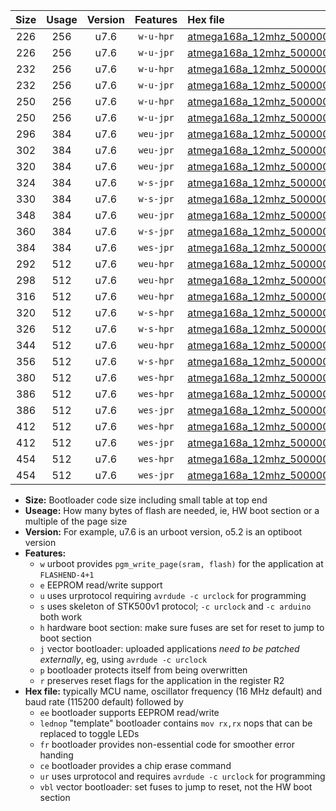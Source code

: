 |Size|Usage|Version|Features|Hex file|
|:-:|:-:|:-:|:-:|:--|
|226|256|u7.6|`w-u-hpr`|[atmega168a_12mhz_500000bps_ur.hex](https://raw.githubusercontent.com/stefanrueger/urboot/main//atmega168a_12mhz_500000bps_ur.hex)|
|226|256|u7.6|`w-u-jpr`|[atmega168a_12mhz_500000bps_ur_vbl.hex](https://raw.githubusercontent.com/stefanrueger/urboot/main//atmega168a_12mhz_500000bps_ur_vbl.hex)|
|232|256|u7.6|`w-u-hpr`|[atmega168a_12mhz_500000bps_lednop_ur.hex](https://raw.githubusercontent.com/stefanrueger/urboot/main//atmega168a_12mhz_500000bps_lednop_ur.hex)|
|232|256|u7.6|`w-u-jpr`|[atmega168a_12mhz_500000bps_lednop_ur_vbl.hex](https://raw.githubusercontent.com/stefanrueger/urboot/main//atmega168a_12mhz_500000bps_lednop_ur_vbl.hex)|
|250|256|u7.6|`w-u-hpr`|[atmega168a_12mhz_500000bps_lednop_fr_ur.hex](https://raw.githubusercontent.com/stefanrueger/urboot/main//atmega168a_12mhz_500000bps_lednop_fr_ur.hex)|
|250|256|u7.6|`w-u-jpr`|[atmega168a_12mhz_500000bps_lednop_fr_ur_vbl.hex](https://raw.githubusercontent.com/stefanrueger/urboot/main//atmega168a_12mhz_500000bps_lednop_fr_ur_vbl.hex)|
|296|384|u7.6|`weu-jpr`|[atmega168a_12mhz_500000bps_ee_ur_vbl.hex](https://raw.githubusercontent.com/stefanrueger/urboot/main//atmega168a_12mhz_500000bps_ee_ur_vbl.hex)|
|302|384|u7.6|`weu-jpr`|[atmega168a_12mhz_500000bps_ee_lednop_ur_vbl.hex](https://raw.githubusercontent.com/stefanrueger/urboot/main//atmega168a_12mhz_500000bps_ee_lednop_ur_vbl.hex)|
|320|384|u7.6|`weu-jpr`|[atmega168a_12mhz_500000bps_ee_lednop_fr_ur_vbl.hex](https://raw.githubusercontent.com/stefanrueger/urboot/main//atmega168a_12mhz_500000bps_ee_lednop_fr_ur_vbl.hex)|
|324|384|u7.6|`w-s-jpr`|[atmega168a_12mhz_500000bps_vbl.hex](https://raw.githubusercontent.com/stefanrueger/urboot/main//atmega168a_12mhz_500000bps_vbl.hex)|
|330|384|u7.6|`w-s-jpr`|[atmega168a_12mhz_500000bps_lednop_vbl.hex](https://raw.githubusercontent.com/stefanrueger/urboot/main//atmega168a_12mhz_500000bps_lednop_vbl.hex)|
|348|384|u7.6|`weu-jpr`|[atmega168a_12mhz_500000bps_ee_lednop_fr_ce_ur_vbl.hex](https://raw.githubusercontent.com/stefanrueger/urboot/main//atmega168a_12mhz_500000bps_ee_lednop_fr_ce_ur_vbl.hex)|
|360|384|u7.6|`w-s-jpr`|[atmega168a_12mhz_500000bps_lednop_fr_vbl.hex](https://raw.githubusercontent.com/stefanrueger/urboot/main//atmega168a_12mhz_500000bps_lednop_fr_vbl.hex)|
|384|384|u7.6|`wes-jpr`|[atmega168a_12mhz_500000bps_ee_vbl.hex](https://raw.githubusercontent.com/stefanrueger/urboot/main//atmega168a_12mhz_500000bps_ee_vbl.hex)|
|292|512|u7.6|`weu-hpr`|[atmega168a_12mhz_500000bps_ee_ur.hex](https://raw.githubusercontent.com/stefanrueger/urboot/main//atmega168a_12mhz_500000bps_ee_ur.hex)|
|298|512|u7.6|`weu-hpr`|[atmega168a_12mhz_500000bps_ee_lednop_ur.hex](https://raw.githubusercontent.com/stefanrueger/urboot/main//atmega168a_12mhz_500000bps_ee_lednop_ur.hex)|
|316|512|u7.6|`weu-hpr`|[atmega168a_12mhz_500000bps_ee_lednop_fr_ur.hex](https://raw.githubusercontent.com/stefanrueger/urboot/main//atmega168a_12mhz_500000bps_ee_lednop_fr_ur.hex)|
|320|512|u7.6|`w-s-hpr`|[atmega168a_12mhz_500000bps.hex](https://raw.githubusercontent.com/stefanrueger/urboot/main//atmega168a_12mhz_500000bps.hex)|
|326|512|u7.6|`w-s-hpr`|[atmega168a_12mhz_500000bps_lednop.hex](https://raw.githubusercontent.com/stefanrueger/urboot/main//atmega168a_12mhz_500000bps_lednop.hex)|
|344|512|u7.6|`weu-hpr`|[atmega168a_12mhz_500000bps_ee_lednop_fr_ce_ur.hex](https://raw.githubusercontent.com/stefanrueger/urboot/main//atmega168a_12mhz_500000bps_ee_lednop_fr_ce_ur.hex)|
|356|512|u7.6|`w-s-hpr`|[atmega168a_12mhz_500000bps_lednop_fr.hex](https://raw.githubusercontent.com/stefanrueger/urboot/main//atmega168a_12mhz_500000bps_lednop_fr.hex)|
|380|512|u7.6|`wes-hpr`|[atmega168a_12mhz_500000bps_ee.hex](https://raw.githubusercontent.com/stefanrueger/urboot/main//atmega168a_12mhz_500000bps_ee.hex)|
|386|512|u7.6|`wes-hpr`|[atmega168a_12mhz_500000bps_ee_lednop.hex](https://raw.githubusercontent.com/stefanrueger/urboot/main//atmega168a_12mhz_500000bps_ee_lednop.hex)|
|386|512|u7.6|`wes-jpr`|[atmega168a_12mhz_500000bps_ee_lednop_vbl.hex](https://raw.githubusercontent.com/stefanrueger/urboot/main//atmega168a_12mhz_500000bps_ee_lednop_vbl.hex)|
|412|512|u7.6|`wes-hpr`|[atmega168a_12mhz_500000bps_ee_lednop_fr.hex](https://raw.githubusercontent.com/stefanrueger/urboot/main//atmega168a_12mhz_500000bps_ee_lednop_fr.hex)|
|412|512|u7.6|`wes-jpr`|[atmega168a_12mhz_500000bps_ee_lednop_fr_vbl.hex](https://raw.githubusercontent.com/stefanrueger/urboot/main//atmega168a_12mhz_500000bps_ee_lednop_fr_vbl.hex)|
|454|512|u7.6|`wes-hpr`|[atmega168a_12mhz_500000bps_ee_lednop_fr_ce.hex](https://raw.githubusercontent.com/stefanrueger/urboot/main//atmega168a_12mhz_500000bps_ee_lednop_fr_ce.hex)|
|454|512|u7.6|`wes-jpr`|[atmega168a_12mhz_500000bps_ee_lednop_fr_ce_vbl.hex](https://raw.githubusercontent.com/stefanrueger/urboot/main//atmega168a_12mhz_500000bps_ee_lednop_fr_ce_vbl.hex)|

- **Size:** Bootloader code size including small table at top end
- **Useage:** How many bytes of flash are needed, ie, HW boot section or a multiple of the page size
- **Version:** For example, u7.6 is an urboot version, o5.2 is an optiboot version
- **Features:**
  + `w` urboot provides `pgm_write_page(sram, flash)` for the application at `FLASHEND-4+1`
  + `e` EEPROM read/write support
  + `u` uses urprotocol requiring `avrdude -c urclock` for programming
  + `s` uses skeleton of STK500v1 protocol; `-c urclock` and `-c arduino` both work
  + `h` hardware boot section: make sure fuses are set for reset to jump to boot section
  + `j` vector bootloader: uploaded applications *need to be patched externally*, eg, using `avrdude -c urclock`
  + `p` bootloader protects itself from being overwritten
  + `r` preserves reset flags for the application in the register R2
- **Hex file:** typically MCU name, oscillator frequency (16 MHz default) and baud rate (115200 default) followed by
  + `ee` bootloader supports EEPROM read/write
  + `lednop` "template" bootloader contains `mov rx,rx` nops that can be replaced to toggle LEDs
  + `fr` bootloader provides non-essential code for smoother error handing
  + `ce` bootloader provides a chip erase command
  + `ur` uses urprotocol and requires `avrdude -c urclock` for programming
  + `vbl` vector bootloader: set fuses to jump to reset, not the HW boot section
